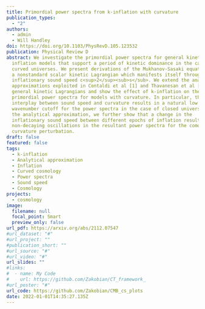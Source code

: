 ```yaml
---
title: Primordial power spectra from k-inflation with curvature
publication_types:
  - "2"
authors:
  - admin
  - Will Handley
doi: https://doi.org/10.1103/PhysRevD.105.123532
publication: Physical Review D
abstract: We investigate the primordial power spectra for general kinetic
  inflation models that support a period of kinetic dominance in the case of
  curved universes. We present derivations of the Mukhanov-Sasaki equations with
  a nonstandard scalar kinetic Lagrangian which manifests itself through the
  inflationary sound speed c<sup>2</sup><sub>s</sub>. We extend the analytical
  approximations exploited in Contaldi et al [1] and Thavanesan et al [2] to
  general kinetic Lagrangians and show the effect of k-inflation on the
  primordial power spectra for models with curvature. In particular, the
  interplay between sound speed and curvature results in a natural low
  wavenumber cutoff for the power spectra in the case of closed universes. Using
  the analytical approximation, we further show that a change in the
  inflationary sound speed between different epochs of inflation results in
  non-decaying oscillations in the resultant power spectra for the comoving
  curvature perturbation.
draft: false
featured: false
tags:
  - k-inflation
  - Analytical approximation
  - Inflation
  - Curved cosmology
  - Power spectra
  - Sound speed
  - Cosmology
projects:
  - cosmology
image:
  filename: null
  focal_point: Smart
  preview_only: false
url_pdf: https://arxiv.org/abs/2112.07547
#url_dataset: "#"
#url_project: ""
#publication_short: ""
#url_source: "#"
#url_video: "#"
url_slides: ""
#links:
#  - name: My Code
#    url: https://github.com/Zakobian/CT_framework_
#url_poster: "#"
url_code: https://github.com/Zakobian/CMB_cs_plots
date: 2022-01-01T14:35:27.135Z
---
```

